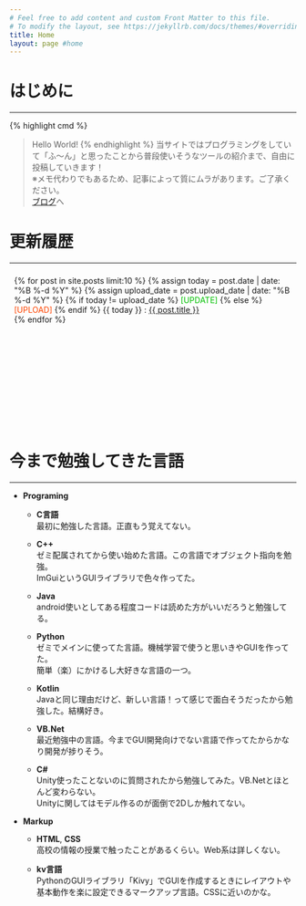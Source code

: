 ```yaml
---
# Feel free to add content and custom Front Matter to this file.
# To modify the layout, see https://jekyllrb.com/docs/themes/#overriding-theme-defaults
title: Home
layout: page #home
---
```

<!-- 更新履歴ボックス -->
<style type="text/css">
    .kousin {
        overflow:auto;
        height:256px;
        padding:8px;
    }
</style>



# はじめに
***

{% highlight cmd %}
> Hello World!
{% endhighlight %}
当サイトではプログラミングをしていて「ふ～ん」と思ったことから普段使いそうなツールの紹介まで、自由に投稿していきます！  
※メモ代わりでもあるため、記事によって質にムラがあります。ご了承ください。  
[ブログ]({{site.baseurl}}/blog/)へ

# 更新履歴
***
<div class="kousin">
    {% for post in site.posts limit:10 %}
        {% assign today = post.date | date: "%B %-d %Y" %}
        {% assign upload_date = post.upload_date | date: "%B %-d %Y" %}
        {% if today != upload_date %}
    <font color="#00C000">[UPDATE]</font>
        {% else %}
    <font color="#ff4500">[UPLOAD]</font>
        {% endif %}
    {{ today }} :   
    <a href="{{site.baseurl}}{{ post.url }}">
      {{ post.title }}
    </a> <br>
    {% endfor %}
</div>

# 今まで勉強してきた言語
***
- **Programing**
    - **C言語**  
        最初に勉強した言語。正直もう覚えてない。

    - **C++**  
        ゼミ配属されてから使い始めた言語。この言語でオブジェクト指向を勉強。  
        ImGuiというGUIライブラリで色々作ってた。

    - **Java**  
        android使いとしてある程度コードは読めた方がいいだろうと勉強してる。

    - **Python**  
        ゼミでメインに使ってた言語。機械学習で使うと思いきやGUIを作ってた。  
        簡単（楽）にかけるし大好きな言語の一つ。

    - **Kotlin**  
        Javaと同じ理由だけど、新しい言語！って感じで面白そうだったから勉強した。結構好き。

    - **VB.Net**  
        最近勉強中の言語。今までGUI開発向けでない言語で作ってたからかなり開発が捗りそう。

    - **C#**  
        Unity使ったことないのに質問されたから勉強してみた。VB.Netとほとんど変わらない。  
        Unityに関してはモデル作るのが面倒で2Dしか触れてない。

- **Markup**
    - **HTML**, **CSS**  
        高校の情報の授業で触ったことがあるくらい。Web系は詳しくない。

    - **kv言語**  
        PythonのGUIライブラリ「Kivy」でGUIを作成するときにレイアウトや基本動作を楽に設定できるマークアップ言語。CSSに近いのかな。